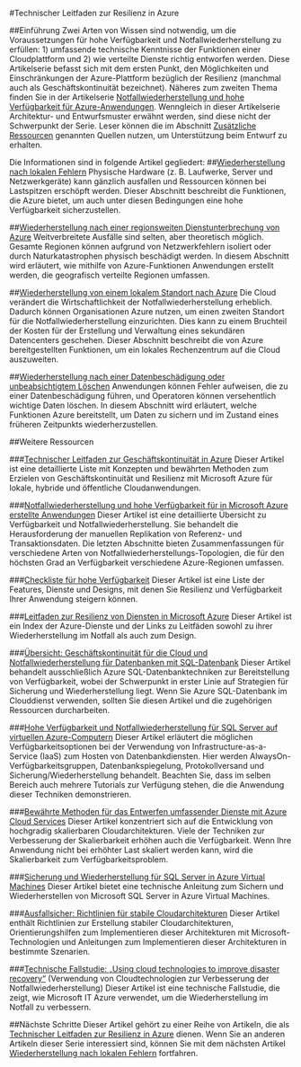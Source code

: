 <properties
   pageTitle="Index des technischen Leitfadens zur Resilienz | Microsoft Azure"
   description="Index der technischen Artikel über die Grundlagen und den Entwurf von robusten, hoch verfügbaren, fehlertoleranten Anwendungen sowie die Planung von Notfallwiederherstellung und Geschäftskontinuität."
   services=""
   documentationCenter="na"
   authors="adamglick"
   manager="hongfeig"
   editor=""/>

<tags
   ms.service="resiliency"
   ms.devlang="na"
   ms.topic="article"
   ms.tgt_pltfrm="na"
   ms.workload="na"
   ms.date="05/13/2016"
   ms.author="patw;jroth;aglick"/>

#Technischer Leitfaden zur Resilienz in Azure

##Einführung
Zwei Arten von Wissen sind notwendig, um die Voraussetzungen für hohe Verfügbarkeit und Notfallwiederherstellung zu erfüllen: 1) umfassende technische Kenntnisse der Funktionen einer Cloudplattform und 2) wie verteilte Dienste richtig entworfen werden. Diese Artikelserie befasst sich mit dem ersten Punkt, den Möglichkeiten und Einschränkungen der Azure-Plattform bezüglich der Resilienz (manchmal auch als Geschäftskontinuität bezeichnet). Näheres zum zweiten Thema finden Sie in der Artikelserie [Notfallwiederherstellung und hohe Verfügbarkeit für Azure-Anwendungen](https://aka.ms/drtechguide). Wenngleich in dieser Artikelserie Architektur- und Entwurfsmuster erwähnt werden, sind diese nicht der Schwerpunkt der Serie. Leser können die im Abschnitt [Zusätzliche Ressourcen](#additional-resources) genannten Quellen nutzen, um Unterstützung beim Entwurf zu erhalten.

Die Informationen sind in folgende Artikel gegliedert:
##[Wiederherstellung nach lokalen Fehlern](resiliency-technical-guidance-recovery-local-failures.md)
Physische Hardware (z. B. Laufwerke, Server und Netzwerkgeräte) kann gänzlich ausfallen und Ressourcen können bei Lastspitzen erschöpft werden. Dieser Abschnitt beschreibt die Funktionen, die Azure bietet, um auch unter diesen Bedingungen eine hohe Verfügbarkeit sicherzustellen.

##[Wiederherstellung nach einer regionsweiten Dienstunterbrechung von Azure](resiliency-technical-guidance-recovery-loss-azure-region.md)
Weitverbreitete Ausfälle sind selten, aber theoretisch möglich. Gesamte Regionen können aufgrund von Netzwerkfehlern isoliert oder durch Naturkatastrophen physisch beschädigt werden. In diesem Abschnitt wird erläutert, wie mithilfe von Azure-Funktionen Anwendungen erstellt werden, die geografisch verteilte Regionen umfassen.

##[Wiederherstellung von einem lokalem Standort nach Azure](resiliency-technical-guidance-recovery-on-premises-azure.md)
Die Cloud verändert die Wirtschaftlichkeit der Notfallwiederherstellung erheblich. Dadurch können Organisationen Azure nutzen, um einen zweiten Standort für die Notfallwiederherstellung einzurichten. Dies kann zu einem Bruchteil der Kosten für der Erstellung und Verwaltung eines sekundären Datencenters geschehen. Dieser Abschnitt beschreibt die von Azure bereitgestellten Funktionen, um ein lokales Rechenzentrum auf die Cloud auszuweiten.

##[Wiederherstellung nach einer Datenbeschädigung oder unbeabsichtigtem Löschen](resiliency-technical-guidance-recovery-data-corruption.md)
Anwendungen können Fehler aufweisen, die zu einer Datenbeschädigung führen, und Operatoren können versehentlich wichtige Daten löschen. In diesem Abschnitt wird erläutert, welche Funktionen Azure bereitstellt, um Daten zu sichern und im Zustand eines früheren Zeitpunkts wiederherzustellen.

##Weitere Ressourcen

###[Technischer Leitfaden zur Geschäftskontinuität in Azure](resiliency-technical-guidance.md)
Dieser Artikel ist eine detaillierte Liste mit Konzepten und bewährten Methoden zum Erzielen von Geschäftskontinuität und Resilienz mit Microsoft Azure für lokale, hybride und öffentliche Cloudanwendungen.

###[Notfallwiederherstellung und hohe Verfügbarkeit für in Microsoft Azure erstellte Anwendungen](resiliency-disaster-recovery-high-availability-azure-applications.md)
Dieser Artikel ist eine detaillierte Übersicht zu Verfügbarkeit und Notfallwiederherstellung. Sie behandelt die Herausforderung der manuellen Replikation von Referenz- und Transaktionsdaten. Die letzten Abschnitte bieten Zusammenfassungen für verschiedene Arten von Notfallwiederherstellungs-Topologien, die für den höchsten Grad an Verfügbarkeit verschiedene Azure-Regionen umfassen.

###[Checkliste für hohe Verfügbarkeit](resiliency-high-availability-checklist.md)
Dieser Artikel ist eine Liste der Features, Dienste und Designs, mit denen Sie Resilienz und Verfügbarkeit Ihrer Anwendung steigern können.

###[Leitfaden zur Resilienz von Diensten in Microsoft Azure](resiliency-service-guidance-index.md)
Dieser Artikel ist ein Index der Azure-Dienste und der Links zu Leitfäden sowohl zu ihrer Wiederherstellung im Notfall als auch zum Design.

###[Übersicht: Geschäftskontinuität für die Cloud und Notfallwiederherstellung für Datenbanken mit SQL-Datenbank](../sql-database/sql-database-business-continuity.md)
Dieser Artikel behandelt ausschließlich Azure SQL-Datenbanktechniken zur Bereitstellung von Verfügbarkeit, wobei der Schwerpunkt in erster Linie auf Strategien für Sicherung und Wiederherstellung liegt. Wenn Sie Azure SQL-Datenbank im Clouddienst verwenden, sollten Sie diesen Artikel und die zugehörigen Ressourcen durcharbeiten.

###[Hohe Verfügbarkeit und Notfallwiederherstellung für SQL Server auf virtuellen Azure-Computern](../virtual-machines/virtual-machines-windows-sql-high-availability-dr.md)
Dieser Artikel erläutert die möglichen Verfügbarkeitsoptionen bei der Verwendung von Infrastructure-as-a-Service (IaaS) zum Hosten von Datenbankdiensten. Hier werden AlwaysOn-Verfügbarkeitsgruppen, Datenbankspiegelung, Protokollversand und Sicherung/Wiederherstellung behandelt. Beachten Sie, dass im selben Bereich auch mehrere Tutorials zur Verfügung stehen, die die Anwendung dieser Techniken demonstrieren.

###[Bewährte Methoden für das Entwerfen umfassender Dienste mit Azure Cloud Services](https://azure.microsoft.com//blog/best-practices-for-designing-large-scale-services-on-windows-azure/)
Dieser Artikel konzentriert sich auf die Entwicklung von hochgradig skalierbaren Cloudarchitekturen. Viele der Techniken zur Verbesserung der Skalierbarkeit erhöhen auch die Verfügbarkeit. Wenn Ihre Anwendung nicht bei erhöhter Last skaliert werden kann, wird die Skalierbarkeit zum Verfügbarkeitsproblem.

###[Sicherung und Wiederherstellung für SQL Server in Azure Virtual Machines](../virtual-machines/virtual-machines-windows-sql-backup-recovery.md)
Dieser Artikel bietet eine technische Anleitung zum Sichern und Wiederherstellen von Microsoft SQL Server in Azure Virtual Machines.

###[Ausfallsicher: Richtlinien für stabile Cloudarchitekturen](https://channel9.msdn.com/Series/FailSafe)
Dieser Artikel enthält Richtlinien zur Erstellung stabiler Cloudarchitekturen, Orientierungshilfen zum Implementieren dieser Architekturen mit Microsoft-Technologien und Anleitungen zum Implementieren dieser Architekturen in bestimmte Szenarien.

###[Technische Fallstudie: „Using cloud technologies to improve disaster recovery“](https://www.microsoft.com/itshowcase/Article/Content/737/Using-cloud-technologies-to-improve-disaster-recovery) (Verwendung von Cloudtechnologien zur Verbesserung der Notfallwiederherstellung)
Dieser Artikel ist eine technische Fallstudie, die zeigt, wie Microsoft IT Azure verwendet, um die Wiederherstellung im Notfall zu verbessern.

##Nächste Schritte
Dieser Artikel gehört zu einer Reihe von Artikeln, die als [Technischer Leitfaden zur Resilienz in Azure](resiliency-technical-guidance.md) dienen. Wenn Sie an anderen Artikeln dieser Serie interessiert sind, können Sie mit dem nächsten Artikel [Wiederherstellung nach lokalen Fehlern](resiliency-technical-guidance-recovery-local-failures.md) fortfahren.

<!---HONumber=AcomDC_0608_2016-->